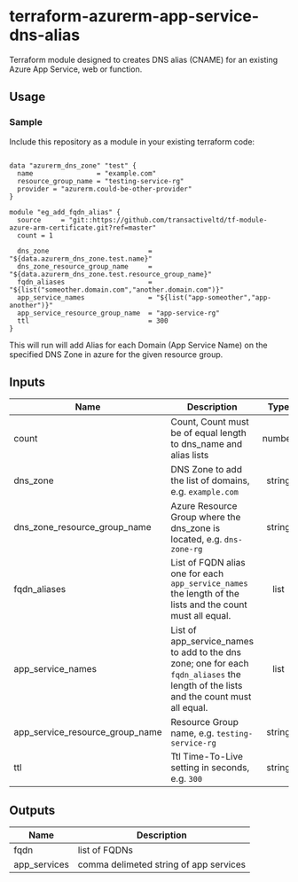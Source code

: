 # terraform-azurerm-app-service-dns-alias

Terraform module designed to creates DNS alias (CNAME) for an existing Azure App Service, web or function.

## Usage

### Sample
Include this repository as a module in your existing terraform code:

```hcl

data "azurerm_dns_zone" "test" {
  name                = "example.com"
  resource_group_name = "testing-service-rg"
  provider = "azurerm.could-be-other-provider"
}

module "eg_add_fqdn_alias" {
  source     = "git::https://github.com/transactiveltd/tf-module-azure-arm-certificate.git?ref=master"
  count = 1

  dns_zone                         = "${data.azurerm_dns_zone.test.name}"
  dns_zone_resource_group_name     = "${data.azurerm_dns_zone.test.resource_group_name}"
  fqdn_aliases                     = "${list("someother.domain.com","another.domain.com")}"
  app_service_names                = "${list("app-someother","app-another")}"
  app_service_resource_group_name  = "app-service-rg"
  ttl                              = 300
}
```

This will run will add Alias for each Domain (App Service Name) on the specified DNS Zone in azure for the given resource group.
## Inputs

| Name | Description | Type | Default | Required |
|------|-------------|:----:|:-----:|:-----:|
| count | Count, Count must be of equal length to dns_name and alias lists | number | - | yes |
| dns_zone | DNS Zone to add the list of domains, e.g. `example.com` | string | - | yes |
| dns_zone_resource_group_name | Azure Resource Group where the dns_zone is located, e.g. `dns-zone-rg` | string | - | yes |
| fqdn_aliases | List of FQDN alias one for each `app_service_names` the length of the lists and the count must all equal. | list| - | yes |
| app_service_names | List of app_service_names to add to the dns zone; one for each `fqdn_aliases` the length of the lists and the count must all equal.| list | - | yes |
| app_service_resource_group_name | Resource Group name, e.g. `testing-service-rg` | string | - | yes |
| ttl | Ttl Time-To-Live setting in seconds, e.g. `300` | string | '300' | yes |


## Outputs

| Name | Description |
|------|-------------|
| fqdn | list of FQDNs |
| app_services | comma delimeted string of app services |
